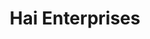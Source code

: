 ---
title: "Hai Enterprises"
url: /karachi/hai-enterprises-plot-d-111a-sindh-industrial-trading-estate-karachi-karachi-city-sindh-pakistan/
shop: car parts
---